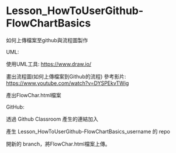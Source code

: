 # Lesson_HowToUserGithub-FlowChartBasics
如何上傳檔案至github與流程圖製作

UML:

使用UML工具: https://www.draw.io/

畫出流程圖(如何上傳檔案到Github的流程)
參考影片: https://www.youtube.com/watch?v=DYSPEkvTWig

產出FlowChar.html檔案


GitHub:

透過 Github Classroom 產生的連結加入

產生 Lesson_HowToUserGithub-FlowChartBasics_username 的 repo

開新的 branch，將FlowChar.html檔案上傳。






